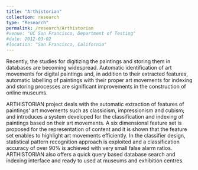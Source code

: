 ```yaml
---
title: "Arthistorian"
collection: research
type: "Research"
permalink: /research/Arthistorian
#venue: "UC San Francisco, Department of Testing"
#date: 2012-03-02
#location: "San Francisco, California"
---
```


Recently, the studies for digitizing the paintings and storing them in databases are becoming widespread.
Automatic identification of art movements for digital paintings and, in addition to their extracted features,
automatic labelling of paintings with their proper art movements for indexing and storing processes are significant
improvements  in the construction of online museums.

ARTHISTORIAN project deals with the automatic extraction of features of paintings' art movements such as classicism,
impressionism and cubism; and introduces a system developed for the classification and indexing of paintings based on
their art movements. A six dimensional feature set is proposed for the representation of content and it is shown that
the feature set enables to highlight art movements efficiently. In the classifier design, statistical pattern recognition
approach is exploited and a classification accuracy of over 90% is achieved with very small false alarm ratios.
ARTHISTORIAN also offers a quick query based database search and indexing interface and ready to used at museums
and exhibition centres.
